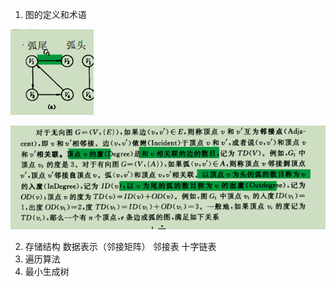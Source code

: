 1. 图的定义和术语

 ![Image text](https://github.com/7Meet112/Algorithm-Notes/blob/main/image/hutouhuwei.png)

 ![Image text](https://github.com/7Meet112/Algorithm-Notes/blob/main/image/ruduchudu.png)
 
2. 存储结构
   数据表示（邻接矩阵）
   邻接表
   十字链表
4. 遍历算法
5. 最小生成树
